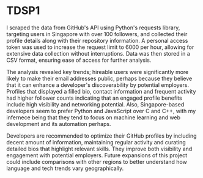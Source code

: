 # TDSP1

I scraped the data from GitHub's API using Python's requests library, targeting users in Singapore with over 100 followers, and collected their profile details along with their repository information. A personal access token was used to increase the request limit to 6000 per hour, allowing for extensive data collection without interruptions. Data was then stored in a CSV format, ensuring ease of access for further analysis.

The analysis revealed key trends; hireable users were significantly more likely to make their email addresses public, perhaps because they believe that it can enhance a developer's discoverability by potential employers. Profiles that displayed a filled bio, contact information and frequent activity had higher follower counts indicating that an engaged profile benefits include high visibility and networking potential. Also, Singapore-based developers seem to prefer Python and JavaScript over C and C++, with my infernece being that they tend to focus on machine learning and web development and its automation perhaps.

Developers are recommended to optimize their GitHub profiles by including decent amount of information, maintaining regular activity and curating detailed bios that highlight relevant skills. They improve both visibility and engagement with potential employers. Future expansions of this project could include comparisons with other regions to better understand how language and tech trends vary geographically.
